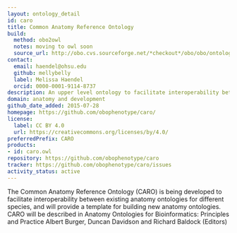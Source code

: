 ```yaml
---
layout: ontology_detail
id: caro
title: Common Anatomy Reference Ontology
build:
  method: obo2owl
  notes: moving to owl soon
  source_url: http://obo.cvs.sourceforge.net/*checkout*/obo/obo/ontology/anatomy/caro/caro.obo
contact:
  email: haendel@ohsu.edu
  github: mellybelly
  label: Melissa Haendel
  orcid: 0000-0001-9114-8737
description: An upper level ontology to facilitate interoperability between existing anatomy ontologies for different species
domain: anatomy and development
github_date_added: 2015-07-28
homepage: https://github.com/obophenotype/caro/
license:
  label: CC BY 4.0
  url: https://creativecommons.org/licenses/by/4.0/
preferredPrefix: CARO
products:
- id: caro.owl
repository: https://github.com/obophenotype/caro
tracker: https://github.com/obophenotype/caro/issues
activity_status: active
---
```


The Common Anatomy Reference Ontology (CARO) is being developed to facilitate interoperability between existing anatomy ontologies for different species, and will provide a template for building new anatomy ontologies. CARO will be described in Anatomy Ontologies for Bioinformatics: Principles and Practice Albert Burger, Duncan Davidson and Richard Baldock (Editors)
